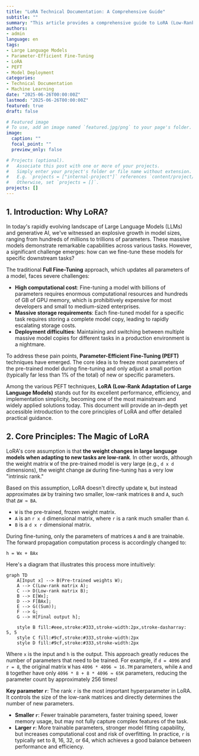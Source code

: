 ```yaml
---
title: "LoRA Technical Documentation: A Comprehensive Guide"
subtitle: ""
summary: "This article provides a comprehensive guide to LoRA (Low-Rank Adaptation) technology, covering its core principles, advantages, practical implementation, and deployment strategies."
authors:
- admin
language: en
tags:
- Large Language Models
- Parameter-Efficient Fine-Tuning
- LoRA
- PEFT
- Model Deployment
categories:
- Technical Documentation
- Machine Learning
date: "2025-06-26T00:00:00Z"
lastmod: "2025-06-26T00:00:00Z"
featured: true
draft: false

# Featured image
# To use, add an image named `featured.jpg/png` to your page's folder.
image:
  caption: ""
  focal_point: ""
  preview_only: false

# Projects (optional).
#   Associate this post with one or more of your projects.
#   Simply enter your project's folder or file name without extension.
#   E.g. `projects = ["internal-project"]` references `content/project/deep-learning/index.md`.
#   Otherwise, set `projects = []`.
projects: []
---
```


## 1. Introduction: Why LoRA?

In today's rapidly evolving landscape of Large Language Models (LLMs) and generative AI, we've witnessed an explosive growth in model sizes, ranging from hundreds of millions to trillions of parameters. These massive models demonstrate remarkable capabilities across various tasks. However, a significant challenge emerges: how can we fine-tune these models for specific downstream tasks?

The traditional **Full Fine-Tuning** approach, which updates all parameters of a model, faces severe challenges:

*   **High computational cost**: Fine-tuning a model with billions of parameters requires enormous computational resources and hundreds of GB of GPU memory, which is prohibitively expensive for most developers and small to medium-sized enterprises.
*   **Massive storage requirements**: Each fine-tuned model for a specific task requires storing a complete model copy, leading to rapidly escalating storage costs.
*   **Deployment difficulties**: Maintaining and switching between multiple massive model copies for different tasks in a production environment is a nightmare.

To address these pain points, **Parameter-Efficient Fine-Tuning (PEFT)** techniques have emerged. The core idea is to freeze most parameters of the pre-trained model during fine-tuning and only adjust a small portion (typically far less than 1% of the total) of new or specific parameters.

Among the various PEFT techniques, **LoRA (Low-Rank Adaptation of Large Language Models)** stands out for its excellent performance, efficiency, and implementation simplicity, becoming one of the most mainstream and widely applied solutions today. This document will provide an in-depth yet accessible introduction to the core principles of LoRA and offer detailed practical guidance.

## 2. Core Principles: The Magic of LoRA

LoRA's core assumption is that **the weight changes in large language models when adapting to new tasks are low-rank**. In other words, although the weight matrix `W` of the pre-trained model is very large (e.g., `d x d` dimensions), the weight change `ΔW` during fine-tuning has a very low "intrinsic rank."

Based on this assumption, LoRA doesn't directly update `W`, but instead approximates `ΔW` by training two smaller, low-rank matrices `B` and `A`, such that `ΔW ≈ BA`.

*   `W` is the pre-trained, frozen weight matrix.
*   `A` is an `r x d` dimensional matrix, where `r` is a rank much smaller than `d`.
*   `B` is a `d x r` dimensional matrix.

During fine-tuning, only the parameters of matrices `A` and `B` are trainable. The forward propagation computation process is accordingly changed to:

`h = Wx + BAx`

Here's a diagram that illustrates this process more intuitively:

```mermaid
graph TD
    A[Input x] --> B(Pre-trained weights W);
    A --> C(Low-rank matrix A);
    C --> D(Low-rank matrix B);
    B --> E[Wx];
    D --> F[BAx];
    E --> G((Sum));
    F --> G;
    G --> H[Final output h];

    style B fill:#eee,stroke:#333,stroke-width:2px,stroke-dasharray: 5, 5
    style C fill:#9cf,stroke:#333,stroke-width:2px
    style D fill:#9cf,stroke:#333,stroke-width:2px
```

Where `x` is the input and `h` is the output. This approach greatly reduces the number of parameters that need to be trained. For example, if `d = 4096` and `r = 8`, the original matrix `W` has `4096 * 4096 ≈ 16.7M` parameters, while `A` and `B` together have only `4096 * 8 + 8 * 4096 ≈ 65K` parameters, reducing the parameter count by approximately 256 times!

**Key parameter `r`**: The rank `r` is the most important hyperparameter in LoRA. It controls the size of the low-rank matrices and directly determines the number of new parameters.
*   **Smaller `r`**: Fewer trainable parameters, faster training speed, lower memory usage, but may not fully capture complex features of the task.
*   **Larger `r`**: More trainable parameters, stronger model fitting capability, but increases computational cost and risk of overfitting.
In practice, `r` is typically set to 8, 16, 32, or 64, which achieves a good balance between performance and efficiency.
